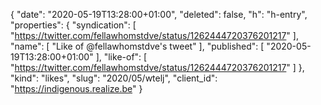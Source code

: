 {
  "date": "2020-05-19T13:28:00+01:00",
  "deleted": false,
  "h": "h-entry",
  "properties": {
    "syndication": [
      "https://twitter.com/fellawhomstdve/status/1262444720376201217"
    ],
    "name": [
      "Like of @fellawhomstdve's tweet"
    ],
    "published": [
      "2020-05-19T13:28:00+01:00"
    ],
    "like-of": [
      "https://twitter.com/fellawhomstdve/status/1262444720376201217"
    ]
  },
  "kind": "likes",
  "slug": "2020/05/wtelj",
  "client_id": "https://indigenous.realize.be"
}
